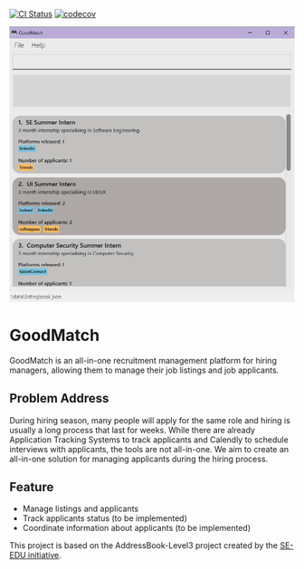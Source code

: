 [![CI Status](https://github.com/se-edu/addressbook-level3/workflows/Java%20CI/badge.svg)](https://github.com/se-edu/addressbook-level3/actions)
[![codecov](https://codecov.io/gh/nus-cs2103-AY2223S2/tp/branch/master/graph/badge.svg?token=SNV76O467D)](https://codecov.io/gh/nus-cs2103-AY2223S2/tp)

![Ui](docs/images/Ui.png)

# GoodMatch

GoodMatch is an all-in-one recruitment management platform for hiring managers, allowing them to manage their job listings and job applicants.

## Problem Address

During hiring season, many people will apply for the same role and hiring is usually a long process that last for weeks. While there are already Application Tracking Systems to track applicants and Calendly to schedule interviews with applicants, the tools are not all-in-one. We aim to create an all-in-one solution for managing applicants during the hiring process.

## Feature

* Manage listings and applicants
* Track applicants status (to be implemented)
* Coordinate information about applicants (to be implemented)

This project is based on the AddressBook-Level3 project created by the [SE-EDU initiative](https://se-education.org).